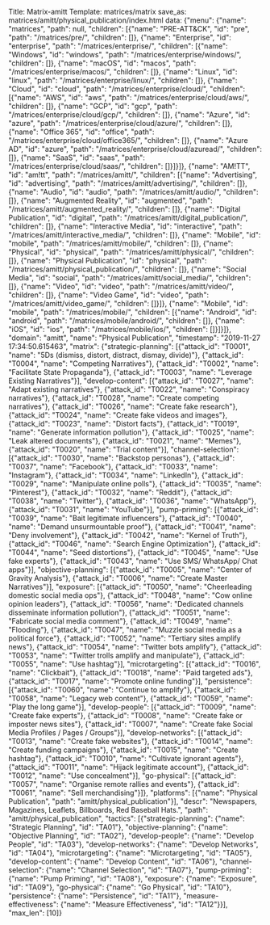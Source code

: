 Title: Matrix-amitt
Template: matrices/matrix
save_as: matrices/amitt/physical_publication/index.html
data: {"menu": {"name": "matrices", "path": null, "children": [{"name": "PRE-ATT&CK", "id": "pre", "path": "/matrices/pre/", "children": []}, {"name": "Enterprise", "id": "enterprise", "path": "/matrices/enterprise/", "children": [{"name": "Windows", "id": "windows", "path": "/matrices/enterprise/windows/", "children": []}, {"name": "macOS", "id": "macos", "path": "/matrices/enterprise/macos/", "children": []}, {"name": "Linux", "id": "linux", "path": "/matrices/enterprise/linux/", "children": []}, {"name": "Cloud", "id": "cloud", "path": "/matrices/enterprise/cloud/", "children": [{"name": "AWS", "id": "aws", "path": "/matrices/enterprise/cloud/aws/", "children": []}, {"name": "GCP", "id": "gcp", "path": "/matrices/enterprise/cloud/gcp/", "children": []}, {"name": "Azure", "id": "azure", "path": "/matrices/enterprise/cloud/azure/", "children": []}, {"name": "Office 365", "id": "office", "path": "/matrices/enterprise/cloud/office365/", "children": []}, {"name": "Azure AD", "id": "azure", "path": "/matrices/enterprise/cloud/azuread/", "children": []}, {"name": "SaaS", "id": "saas", "path": "/matrices/enterprise/cloud/saas/", "children": []}]}]}, {"name": "AM!TT", "id": "am!tt", "path": "/matrices/amitt/", "children": [{"name": "Advertising", "id": "advertising", "path": "/matrices/amitt/advertising/", "children": []}, {"name": "Audio", "id": "audio", "path": "/matrices/amitt/audio/", "children": []}, {"name": "Augmented Reality", "id": "augmented", "path": "/matrices/amitt/augmented_reality/", "children": []}, {"name": "Digital Publication", "id": "digital", "path": "/matrices/amitt/digital_publication/", "children": []}, {"name": "Interactive Media", "id": "interactive", "path": "/matrices/amitt/interactive_media/", "children": []}, {"name": "Mobile", "id": "mobile", "path": "/matrices/amitt/mobile/", "children": []}, {"name": "Physical", "id": "physical", "path": "/matrices/amitt/physical/", "children": []}, {"name": "Physical Publication", "id": "physical", "path": "/matrices/amitt/physical_publication/", "children": []}, {"name": "Social Media", "id": "social", "path": "/matrices/amitt/social_media/", "children": []}, {"name": "Video", "id": "video", "path": "/matrices/amitt/video/", "children": []}, {"name": "Video Game", "id": "video", "path": "/matrices/amitt/video_game/", "children": []}]}, {"name": "Mobile", "id": "mobile", "path": "/matrices/mobile/", "children": [{"name": "Android", "id": "android", "path": "/matrices/mobile/android/", "children": []}, {"name": "iOS", "id": "ios", "path": "/matrices/mobile/ios/", "children": []}]}]}, "domain": "amitt", "name": "Physical Publication", "timestamp": "2019-11-27 17:34:50.615463", "matrix": {"strategic-planning": [{"attack_id": "T0001", "name": "5Ds (dismiss, distort, distract, dismay, divide)"}, {"attack_id": "T0004", "name": "Competing Narratives"}, {"attack_id": "T0002", "name": "Facilitate State Propaganda"}, {"attack_id": "T0003", "name": "Leverage Existing Narratives"}], "develop-content": [{"attack_id": "T0027", "name": "Adapt existing narratives"}, {"attack_id": "T0022", "name": "Conspiracy narratives"}, {"attack_id": "T0028", "name": "Create competing narratives"}, {"attack_id": "T0026", "name": "Create fake research"}, {"attack_id": "T0024", "name": "Create fake videos and images"}, {"attack_id": "T0023", "name": "Distort facts"}, {"attack_id": "T0019", "name": "Generate information pollution"}, {"attack_id": "T0025", "name": "Leak altered documents"}, {"attack_id": "T0021", "name": "Memes"}, {"attack_id": "T0020", "name": "Trial content"}], "channel-selection": [{"attack_id": "T0030", "name": "Backstop personas"}, {"attack_id": "T0037", "name": "Facebook"}, {"attack_id": "T0033", "name": "Instagram"}, {"attack_id": "T0034", "name": "LinkedIn"}, {"attack_id": "T0029", "name": "Manipulate online polls"}, {"attack_id": "T0035", "name": "Pinterest"}, {"attack_id": "T0032", "name": "Reddit"}, {"attack_id": "T0038", "name": "Twitter"}, {"attack_id": "T0036", "name": "WhatsApp"}, {"attack_id": "T0031", "name": "YouTube"}], "pump-priming": [{"attack_id": "T0039", "name": "Bait legitimate influencers"}, {"attack_id": "T0040", "name": "Demand unsurmountable proof"}, {"attack_id": "T0041", "name": "Deny involvement"}, {"attack_id": "T0042", "name": "Kernel of Truth"}, {"attack_id": "T0046", "name": "Search Engine Optimization"}, {"attack_id": "T0044", "name": "Seed distortions"}, {"attack_id": "T0045", "name": "Use fake experts"}, {"attack_id": "T0043", "name": "Use SMS/ WhatsApp/ Chat apps"}], "objective-planning": [{"attack_id": "T0005", "name": "Center of Gravity Analysis"}, {"attack_id": "T0006", "name": "Create Master Narratives"}], "exposure": [{"attack_id": "T0050", "name": "Cheerleading domestic social media ops"}, {"attack_id": "T0048", "name": "Cow online opinion leaders"}, {"attack_id": "T0056", "name": "Dedicated channels disseminate information pollution"}, {"attack_id": "T0051", "name": "Fabricate social media comment"}, {"attack_id": "T0049", "name": "Flooding"}, {"attack_id": "T0047", "name": "Muzzle social media as a political force"}, {"attack_id": "T0052", "name": "Tertiary sites amplify news"}, {"attack_id": "T0054", "name": "Twitter bots amplify"}, {"attack_id": "T0053", "name": "Twitter trolls amplify and manipulate"}, {"attack_id": "T0055", "name": "Use hashtag"}], "microtargeting": [{"attack_id": "T0016", "name": "Clickbait"}, {"attack_id": "T0018", "name": "Paid targeted ads"}, {"attack_id": "T0017", "name": "Promote online funding"}], "persistence": [{"attack_id": "T0060", "name": "Continue to amplify"}, {"attack_id": "T0058", "name": "Legacy web content"}, {"attack_id": "T0059", "name": "Play the long game"}], "develop-people": [{"attack_id": "T0009", "name": "Create fake experts"}, {"attack_id": "T0008", "name": "Create fake or imposter news sites"}, {"attack_id": "T0007", "name": "Create fake Social Media Profiles / Pages / Groups"}], "develop-networks": [{"attack_id": "T0013", "name": "Create fake websites"}, {"attack_id": "T0014", "name": "Create funding campaigns"}, {"attack_id": "T0015", "name": "Create hashtag"}, {"attack_id": "T0010", "name": "Cultivate ignorant agents"}, {"attack_id": "T0011", "name": "Hijack legitimate account"}, {"attack_id": "T0012", "name": "Use concealment"}], "go-physical": [{"attack_id": "T0057", "name": "Organise remote rallies and events"}, {"attack_id": "T0061", "name": "Sell merchandising"}]}, "platforms": [{"name": "Physical Publication", "path": "amitt/physical_publication"}], "descr": "Newspapers, Magazines, Leaflets, Billboards, Red Baseball Hats.", "path": "amitt/physical_publication", "tactics": [{"strategic-planning": {"name": "Strategic Planning", "id": "TA01"}, "objective-planning": {"name": "Objective Planning", "id": "TA02"}, "develop-people": {"name": "Develop People", "id": "TA03"}, "develop-networks": {"name": "Develop Networks", "id": "TA04"}, "microtargeting": {"name": "Microtargeting", "id": "TA05"}, "develop-content": {"name": "Develop Content", "id": "TA06"}, "channel-selection": {"name": "Channel Selection", "id": "TA07"}, "pump-priming": {"name": "Pump Priming", "id": "TA08"}, "exposure": {"name": "Exposure", "id": "TA09"}, "go-physical": {"name": "Go Physical", "id": "TA10"}, "persistence": {"name": "Persistence", "id": "TA11"}, "measure-effectiveness": {"name": "Measure Effectiveness", "id": "TA12"}}], "max_len": [10]}